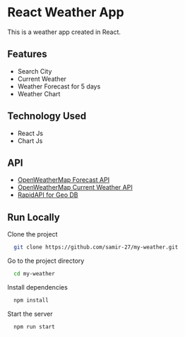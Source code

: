 # React Weather App

This is a weather app created in React.

## Features
- Search City
- Current Weather
- Weather Forecast for 5 days
- Weather Chart

## Technology Used
- React Js
- Chart Js

## API
- [OpenWeatherMap Forecast API](https://api.openweathermap.org/data/2.5/forecast)
- [OpenWeatherMap Current Weather API](https://api.openweathermap.org/data/2.5/weather)
- [RapidAPI for Geo DB](https://wft-geo-db.p.rapidapi.com/v1/geo/cities)

## Run Locally

Clone the project

```bash
  git clone https://github.com/samir-27/my-weather.git
```

Go to the project directory

```bash
  cd my-weather
```

Install dependencies

```bash
  npm install
```

Start the server

```bash
  npm run start
```
